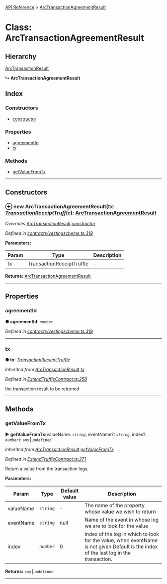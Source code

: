 [API Reference](../README.md) > [ArcTransactionAgreementResult](../classes/ArcTransactionAgreementResult.md)



# Class: ArcTransactionAgreementResult

## Hierarchy


 [ArcTransactionResult](ArcTransactionResult.md)

**↳ ArcTransactionAgreementResult**







## Index

### Constructors

* [constructor](ArcTransactionAgreementResult.md#constructor)


### Properties

* [agreementId](ArcTransactionAgreementResult.md#agreementId)
* [tx](ArcTransactionAgreementResult.md#tx)


### Methods

* [getValueFromTx](ArcTransactionAgreementResult.md#getValueFromTx)



---
## Constructors
<a id="constructor"></a>


### ⊕ **new ArcTransactionAgreementResult**(tx: *[TransactionReceiptTruffle](../interfaces/TransactionReceiptTruffle.md)*): [ArcTransactionAgreementResult](ArcTransactionAgreementResult.md)


*Overrides [ArcTransactionResult](ArcTransactionResult.md).[constructor](ArcTransactionResult.md#constructor)*

*Defined in [contracts/vestingscheme.ts:319](https://github.com/daostack/arc.js/blob/caacbb2/lib/contracts/vestingscheme.ts#L319)*



**Parameters:**

| Param | Type | Description |
| ------ | ------ | ------ |
| tx | [TransactionReceiptTruffle](../interfaces/TransactionReceiptTruffle.md)   |  - |





**Returns:** [ArcTransactionAgreementResult](ArcTransactionAgreementResult.md)

---


## Properties
<a id="agreementId"></a>

###  agreementId

**●  agreementId**:  *`number`* 

*Defined in [contracts/vestingscheme.ts:319](https://github.com/daostack/arc.js/blob/caacbb2/lib/contracts/vestingscheme.ts#L319)*





___

<a id="tx"></a>

###  tx

**●  tx**:  *[TransactionReceiptTruffle](../interfaces/TransactionReceiptTruffle.md)* 

*Inherited from [ArcTransactionResult](ArcTransactionResult.md).[tx](ArcTransactionResult.md#tx)*

*Defined in [ExtendTruffleContract.ts:258](https://github.com/daostack/arc.js/blob/caacbb2/lib/ExtendTruffleContract.ts#L258)*



the transaction result to be returned




___


## Methods
<a id="getValueFromTx"></a>

###  getValueFromTx

► **getValueFromTx**(valueName: *`string`*, eventName?: *`string`*, index?: *`number`*): `any`⎮`undefined`



*Inherited from [ArcTransactionResult](ArcTransactionResult.md).[getValueFromTx](ArcTransactionResult.md#getValueFromTx)*

*Defined in [ExtendTruffleContract.ts:271](https://github.com/daostack/arc.js/blob/caacbb2/lib/ExtendTruffleContract.ts#L271)*



Return a value from the transaction logs.


**Parameters:**

| Param | Type | Default value | Description |
| ------ | ------ | ------ | ------ |
| valueName | `string`  | - |   The name of the property whose value we wish to return |
| eventName | `string`  |  null |   Name of the event in whose log we are to look for the value |
| index | `number`  | 0 |   Index of the log in which to look for the value, when eventName is not given.Default is the index of the last log in the transaction. |





**Returns:** `any`⎮`undefined`





___



